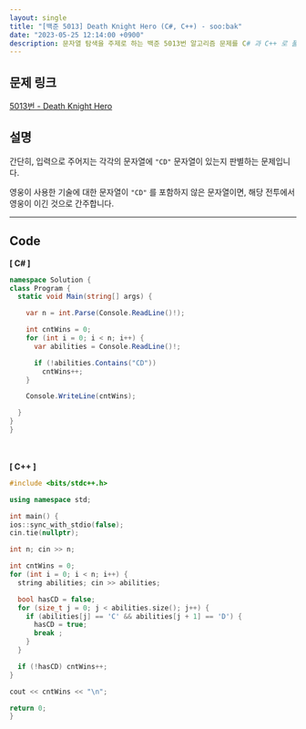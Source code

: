 ```yaml
---
layout: single
title: "[백준 5013] Death Knight Hero (C#, C++) - soo:bak"
date: "2023-05-25 12:14:00 +0900"
description: 문자열 탐색을 주제로 하는 백준 5013번 알고리즘 문제를 C# 과 C++ 로 풀이 및 해설
---
```


## 문제 링크
  [5013번 - Death Knight Hero](https://www.acmicpc.net/problem/5013)

## 설명
간단히, 입력으로 주어지는 각각의 문자열에 `"CD"` 문자열이 있는지 판별하는 문제입니다. <br>

영웅이 사용한 기술에 대한 문자열이 `"CD"` 를 포함하지 않은 문자열이면, 해당 전투에서 영웅이 이긴 것으로 간주합니다. <br>

- - -

## Code
<b>[ C# ] </b>
<br>

  ```c#
namespace Solution {
  class Program {
    static void Main(string[] args) {

      var n = int.Parse(Console.ReadLine()!);

      int cntWins = 0;
      for (int i = 0; i < n; i++) {
        var abilities = Console.ReadLine()!;

        if (!abilities.Contains("CD"))
          cntWins++;
      }

      Console.WriteLine(cntWins);

    }
  }
}
  ```
<br><br>
<b>[ C++ ] </b>
<br>

  ```c++
#include <bits/stdc++.h>

using namespace std;

int main() {
  ios::sync_with_stdio(false);
  cin.tie(nullptr);

  int n; cin >> n;

  int cntWins = 0;
  for (int i = 0; i < n; i++) {
    string abilities; cin >> abilities;

    bool hasCD = false;
    for (size_t j = 0; j < abilities.size(); j++) {
      if (abilities[j] == 'C' && abilities[j + 1] == 'D') {
        hasCD = true;
        break ;
      }
    }

    if (!hasCD) cntWins++;
  }

  cout << cntWins << "\n";

  return 0;
}
  ```
